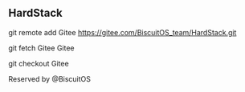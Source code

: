 HardStack
---------------------------------------------

git remote add Gitee https://gitee.com/BiscuitOS_team/HardStack.git

git fetch Gitee Gitee

git checkout Gitee

Reserved by @BiscuitOS
